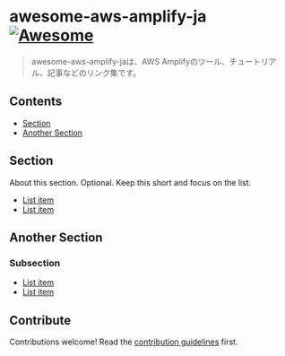 # awesome-aws-amplify-ja [![Awesome](https://awesome.re/badge.svg)](https://awesome.re)

> awesome-aws-amplify-jaは、AWS Amplifyのツール、チュートリアル、記事などのリンク集です。 


## Contents

- [Section](#section)
- [Another Section](#another-section)


## Section

About this section. Optional. Keep this short and focus on the list.

- [List item](http://example.com)
- [List item](http://example.com)


## Another Section

### Subsection

- [List item](http://example.com)
- [List item](http://example.com)


## Contribute

Contributions welcome! Read the [contribution guidelines](contributing.md) first.

